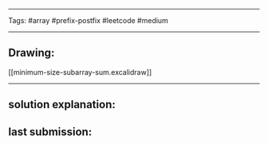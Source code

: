 

----

Tags: #array #prefix-postfix #leetcode #medium

----

## Drawing:
[[minimum-size-subarray-sum.excalidraw]]

----


## solution explanation:


## last submission:
```javascript

```



